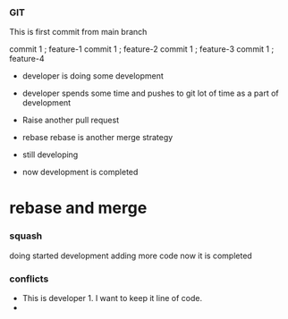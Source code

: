 ### GIT
This is first commit from main branch

commit 1 ; feature-1
commit 1 ; feature-2
commit 1 ; feature-3
commit 1 ; feature-4

* developer is doing some development
* developer spends some time and pushes to git lot of time as a part of development 
* Raise another pull request


* rebase
rebase is another merge strategy 
* still developing
* now development is completed


rebase and merge
=======
### squash

doing started development
adding more code
now it is completed

### conflicts

* This is developer 1. I want to keep it line of code.
* 